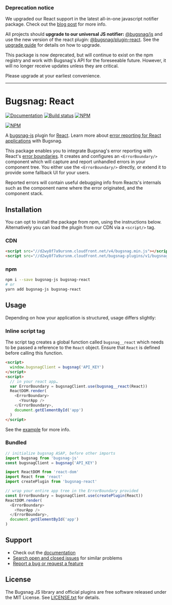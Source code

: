 ### Deprecation notice

We upgraded our React support in the latest all-in-one javascript notifier package. Check out the [blog post](https://blog.bugsnag.com/bugsnag-universal-js/) for more info.

All projects should **upgrade to our universal JS notifier:** [@bugsnag/js](https://github.com/bugsnag/bugsnag-js) and use the new version of the react plugin: [@bugsnag/plugin-react](https://github.com/bugsnag/bugsnag-js/blob/master/packages/plugin-react). See the [upgrade guide](https://github.com/bugsnag/bugsnag-js/blob/master/UPGRADING.md) for details on how to upgrade.

This package is now deprecated, but will continue to exist on the npm registry and work with Bugsnag's API for the foreseeable future. However, it will no longer receive updates unless they are critical.

Please upgrade at your earliest convenience.

---

# Bugsnag: React

[![Documentation](https://img.shields.io/badge/docs-v1-green.svg)](https://docs.bugsnag.com/platforms/browsers/react/)
[![Build status](https://travis-ci.org/bugsnag/bugsnag-react.svg?branch=master)](https://travis-ci.org/bugsnag/bugsnag-react)
[![NPM](https://img.shields.io/npm/v/bugsnag-react.svg)](https://npmjs.org/package/bugsnag-react)

[![NPM](https://nodei.co/npm/bugsnag-react.png?compact=true)](https://npmjs.org/package/bugsnag-react)

A [bugsnag-js](https://github.com/bugsnag/bugsnag-js) plugin for [React](https://reactjs.org/). Learn more about [error reporting for React applications](https://www.bugsnag.com/platforms/react-error-reporting/) with Bugsnag.

This package enables you to integrate Bugsnag's error reporting with React's [error boundaries](https://blog.bugsnag.com/react-16-error-handling/). It creates and configures an `<ErrorBoundary/>` component which will capture and report unhandled errors in your component tree. You either use the `<ErrorBoundary/>` directly, or extend it to provide some fallback UI for your users.

Reported errors will contain useful debugging info from Reacts's internals such as the component name where the error originated, and the component stack.

## Installation

You can opt to install the package from npm, using the instructions below. Alternatively you can load the plugin from our CDN via a `<script/>` tag.

### CDN

```html
<script src="//d2wy8f7a9ursnm.cloudfront.net/v4/bugsnag.min.js"></script>
<script src="//d2wy8f7a9ursnm.cloudfront.net/bugsnag-plugins/v1/bugsnag-react.min.js"></script>
```

### npm

```sh
npm i --save bugsnag-js bugsnag-react
# or
yarn add bugsnag-js bugsnag-react
```

## Usage

Depending on how your application is structured, usage differs slightly:

### Inline script tag

The script tag creates a global function called `bugsnag__react` which needs to be passed a reference to the `React` object. Ensure that `React` is defined before calling this function.

```html
<script>
  window.bugsnagClient = bugsnag('API_KEY')
</script>
<script>
  // in your react app…
  var ErrorBoundary = bugsnagClient.use(bugsnag__react(React))
  ReactDOM.render(
    <ErrorBoundary>
      <YourApp />
    </ErrorBoundary>,
    document.getElementById('app')
  )
</script>
```

See the [example](example) for more info.

### Bundled

```js
// initialize bugsnag ASAP, before other imports
import bugsnag from 'bugsnag-js'
const bugsnagClient = bugsnag('API_KEY')

import ReactDOM from 'react-dom'
import React from 'react'
import createPlugin from 'bugsnag-react'

// wrap your entire app tree in the ErrorBoundary provided
const ErrorBoundary = bugsnagClient.use(createPlugin(React))
ReactDOM.render(
  <ErrorBoundary>
    <YourApp />
  </ErrorBoundary>,
  document.getElementById('app')
)
```

## Support

* Check out the [documentation](https://docs.bugsnag.com/platforms/browsers/)
* [Search open and closed issues](https://github.com/bugsnag/bugsnag-react/issues?q=is%3Aissue) for similar problems
* [Report a bug or request a feature](https://github.com/bugsnag/bugsnag-react/issues/new)

## License

The Bugsnag JS library and official plugins are free software released under the MIT License. See [LICENSE.txt](LICENSE.txt) for details.
